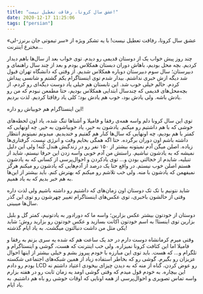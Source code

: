```yaml
---
title: "عشق سال کرونا، رفاقت تعطیل نیست!"
date: 2020-12-17 11:25:06
tags: ["persian"]
---
```


عشق سال کرونا، رفاقت تعطیل نیست! با یه تشکر ویژه از «سر تیموتی جان برنرز-لی» مخترع اینترنت...

چند روز پیش خواب یک از دوستان قدیمی رو دیدم. توی خواب بعد از سال‌ها باهم دیدار کردیم. بچه محل بودیم، باهاش دوران دبستان همکلاس بودم و بعد از چند سال راهنمای و دبیرستان؛ سال سوم دبیرستان دوباره همکلاس شدیم. از وقتی که دانشگاه تهران قبول شد دیگه ازش خبری نداشتم. بیدار شدم توی اینستاگرام یکم گشتم و شانسی پیداش کردم. حالم خیلی خوب شد.
این تابستان هم خیلی یاد دوست دیگه‌ای رو کردم، از بچه‌محل‌های قدیمی که چندسال ابتدایی همکلاس بودیم، حتا مطمعن نبودم که من رو یادش باشه. ولی یادش بود، خوب هم یادش بود؛ کلی یاد رفاقتا کردیم. لذت بردیم.

این اینستاگرام هم خوبیاش رو داره!

توی این سال کرونا دلم واسه همه‌ی رفقا و فامیلا و آشناها تنگ شده، یاد اون لحظه‌های خوشی که با هم داشتیم رو میکنم. یادشون به خیر، یاد خوبیاشون به خیر.
چه اونهایی که کمتر با هم بودیم، چه اونهایی که سال‌ها کنار هم گفتیم و خندیدیم.
میدونم نمیتونم انتظار داشته باشم اون دوران برگرده. حتا اگه همگی بخایم وقت و انرژی نیست، گرفتاری‌ها زیاده. اصلن میگن آدم نمیتونه بیشتر از ۱۵۰ نفر رو در زندگیش هندل کُنه! ولی این دلیل نمیشه که به یادشون نباشیم.
راستش من آدم خوبی واسه زدن این حرفا نیستم، شاید از تنبلیه، شایدم از خجالتی بودن و... توی یادکردن و احوال‌پرسی از کسانی که به یادشون هستم اصلن خوب نیستم. در واقع حتا یک درصد از آدم‌هایی که یادشون رو میکنم هرگز نمیفهمن که یادشون با منه. ولی خب تلاشم رو میکنم که بهترش کنم. باید بیشتر از این‌ها به هم خبر بدیم که به یاد همیم.

شاید نتونیم با تک تک دوستان اون زمان‌های که داشتیم رو داشته باشیم ولی لذت داره وقتی از حالشون باخبری، توی عکس‌های اینستاگرام تغییر چهرشون رو توی این گذر سال‌ها میبینی.

دوستان از خودتون بیشتر عکس بزارین؛ واسه ما که دورادور به یادتونیم، کمتر گل و بلبل بزارین توی اینستا!
به اسم خودتون اکانت بسازید و عکس خودتون رو بزارید روش؛ شاید یکی مثل من داشت دنبالتون میگشت. به یاد ایام گذشته!

وقتی میرم کرمانشاه دوست دارم در حد یک ساعت هم که شده یه سری بزنم به رفقا و فامیلا اما این کثافت کرونا نمیزاره. ولی خب اینترنت که هست، گوشی و اینستاگرام و تلگرام و... که هست. باید توی این مبارزه با خودم پیروز بشم و خیلی بیشتر از اینها احوال عزیزان رو بگیرم.
گوشی رو که بخاطر استفاده زیاد از همین شبکه‌های اجتماعی شکسته بودم رو دادم LCD رو عوض کردن، گناه از منه که به دیدن چیزای بیخودی اعتیاد داشتم نه این بیچاره.
به خودم قول میدم که وقتی گوشی اومد یه زمان ثابت رو در هفته بزارم واسه تماس تصویری و احوال‌پرسی از همه اونایی که اوقات خوشی رو باه هم داشتیم.
به یاد ایام.
